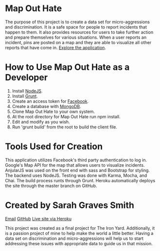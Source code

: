 # Map Out Hate

The purpose of this project is to create a data set for micro-aggressions and discrimination. It is a safe space for people to report incidents that happen to them. It also provides resources for users to take further action and prepare themselves for various situations. When a user reports an incident, pins are posted on a map and they are able to visualize all other reports that have come in. [Explore the application](http://map-out-hate.herokuapp.com/).

# How to Use Map Out Hate as a Developer
1. Install [NodeJS](https://nodejs.org/en/).
2. Install [Grunt](https://gruntjs.com/).
3. Create an access token for [Facebook](https://developers.facebook.com/docs/facebook-login).
4. Create a database with [MongoDB](https://www.mongodb.com/).
5. Clone Map Out Hate to your own system.
6. At the root directory for Map Out Hate run npm install.
7. Edit and modify as you wish.
8. Run 'grunt build' from the root to build the client file.

# Tools Used for Creation
This application utilizes Facebook's third party authentication to log in. Google's Map API for the map that allows users to visualize incidents. AnjularJS was used on the front end with sass and Bootstrap for styling. The backend uses NodeJS. Testing was done with Karma, Mocha, and Chai. The build process runts through Grunt. Heroku automatically deploys the site through the master branch on GitHub.

# Created by Sarah Graves Smith
[Email](smith.g.sarah030@gmail.com)
[GitHub](https://github.com/ZarahZmith/mapOutHate)
[Live site via Heroku](http://map-out-hate.herokuapp.com/)

This project was created as a final project for The Iron Yard. Additionally, it is a passion project of mine to help make the world a little better. Having a data set on discrimination and micro-aggressions will help us to start addressing these issues with appropriate data to guide us in that mission.
